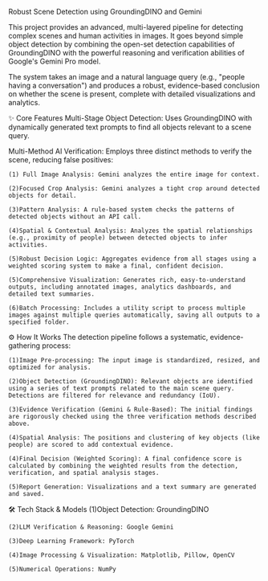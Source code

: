 Robust Scene Detection using GroundingDINO and Gemini

This project provides an advanced, multi-layered pipeline for detecting complex scenes and human activities in images. It goes beyond simple object detection by combining the open-set detection capabilities of GroundingDINO with the powerful reasoning and verification abilities of Google's Gemini Pro model.

The system takes an image and a natural language query (e.g., "people having a conversation") and produces a robust, evidence-based conclusion on whether the scene is present, complete with detailed visualizations and analytics.

✨ Core Features
Multi-Stage Object Detection: Uses GroundingDINO with dynamically generated text prompts to find all objects relevant to a scene query.

Multi-Method AI Verification: Employs three distinct methods to verify the scene, reducing false positives:

    (1) Full Image Analysis: Gemini analyzes the entire image for context.

    (2)Focused Crop Analysis: Gemini analyzes a tight crop around detected objects for detail.

    (3)Pattern Analysis: A rule-based system checks the patterns of detected objects without an API call.

    (4)Spatial & Contextual Analysis: Analyzes the spatial relationships (e.g., proximity of people) between detected objects to infer activities.

    (5)Robust Decision Logic: Aggregates evidence from all stages using a weighted scoring system to make a final, confident decision.

    (5)Comprehensive Visualization: Generates rich, easy-to-understand outputs, including annotated images, analytics dashboards, and detailed text summaries.

    (6)Batch Processing: Includes a utility script to process multiple images against multiple queries automatically, saving all outputs to a specified folder.

⚙️ How It Works
The detection pipeline follows a systematic, evidence-gathering process:

    (1)Image Pre-processing: The input image is standardized, resized, and optimized for analysis.

    (2)Object Detection (GroundingDINO): Relevant objects are identified using a series of text prompts related to the main scene query. Detections are filtered for relevance and redundancy (IoU).

    (3)Evidence Verification (Gemini & Rule-Based): The initial findings are rigorously checked using the three verification methods described above.

    (4)Spatial Analysis: The positions and clustering of key objects (like people) are scored to add contextual evidence.

    (4)Final Decision (Weighted Scoring): A final confidence score is calculated by combining the weighted results from the detection, verification, and spatial analysis stages.

    (5)Report Generation: Visualizations and a text summary are generated and saved.

🛠️ Tech Stack & Models
    (1)Object Detection: GroundingDINO

    (2)LLM Verification & Reasoning: Google Gemini

    (3)Deep Learning Framework: PyTorch

    (4)Image Processing & Visualization: Matplotlib, Pillow, OpenCV

    (5)Numerical Operations: NumPy